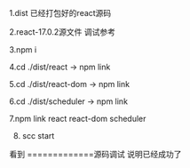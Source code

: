 1.dist 已经打包好的react源码

2.react-17.0.2源文件 调试参考

3.npm i

4.cd ./dist/react -> npm link

5.cd ./dist/react-dom -> npm link

6.cd ./dist/scheduler -> npm link

7.npm link react react-dom scheduler

8. scc start

看到 =============源码调试 说明已经成功了

